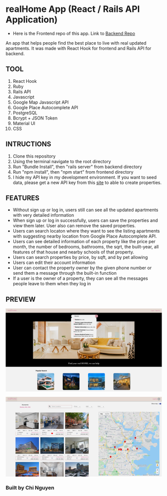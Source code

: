 
# realHome App (React / Rails API Application)

* Here is the Frontend repo of this app. Link to [Backend Repo](https://github.com/chinguyen21/realHouse-frontend)

An app that helps people find the best place to live with real updated apartments. It was made with React Hook for frontend and Rails API for backend.


## TOOL


1. React Hook
2. Ruby
3. Rails API
4. Javascript
5. Google Map Javascript API
6. Google Place Autocomplete API
7. PostgreSQL
8. Bcrypt + JSON Token
9. Material UI
10. CSS
  

## INTRUCTIONS

1. Clone this repository
2. Using the terminal navigate to the root directory
3. Run "Bundle Install", then "rails server" from backend directory
4. Run "npm install", then "npm start" from frontend directory
5. I hide my API key in my development environment. If you want to seed data, please get a new API key from this [site](https://rapidapi.com/apidojo/api/realtor/details) to able to create properties.

## FEATURES

* Without sign up or log in, users still can see all the updated apartments with very detailed information
* When sign up or log in successfully, users can save the properties and view them later. User also can remove the saved properties.
* Users can search locaton where they want to see the listing apartments with suggesting nearby location from Google Place Autocomplete API.
* Users can see detailed information of each property like the price per month, the number of bedrooms, bathrooms, the sqrt, the built-year, all features of that house and nearby schools of that property.
* Users can search properties by price, by sqft, and by pet allowing
* Users can edit their account information
* User can contact the property owner by the given phone number or send them a message through the built-in function
* If a user is the owner of a property, they can see all the messages people leave to them when they log in


## PREVIEW

![](preview1.png)


![](preview2.png)

### Built by Chi Nguyen

